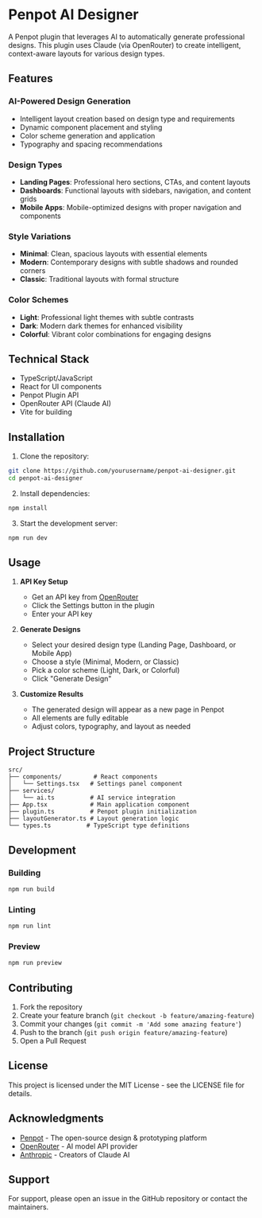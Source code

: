 # Penpot AI Designer

A Penpot plugin that leverages AI to automatically generate professional designs. This plugin uses Claude (via OpenRouter) to create intelligent, context-aware layouts for various design types.

## Features

### AI-Powered Design Generation
- Intelligent layout creation based on design type and requirements
- Dynamic component placement and styling
- Color scheme generation and application
- Typography and spacing recommendations

### Design Types
- **Landing Pages**: Professional hero sections, CTAs, and content layouts
- **Dashboards**: Functional layouts with sidebars, navigation, and content grids
- **Mobile Apps**: Mobile-optimized designs with proper navigation and components

### Style Variations
- **Minimal**: Clean, spacious layouts with essential elements
- **Modern**: Contemporary designs with subtle shadows and rounded corners
- **Classic**: Traditional layouts with formal structure

### Color Schemes
- **Light**: Professional light themes with subtle contrasts
- **Dark**: Modern dark themes for enhanced visibility
- **Colorful**: Vibrant color combinations for engaging designs

## Technical Stack

- TypeScript/JavaScript
- React for UI components
- Penpot Plugin API
- OpenRouter API (Claude AI)
- Vite for building

## Installation

1. Clone the repository:
```bash
git clone https://github.com/yourusername/penpot-ai-designer.git
cd penpot-ai-designer
```

2. Install dependencies:
```bash
npm install
```

3. Start the development server:
```bash
npm run dev
```

## Usage

1. **API Key Setup**
   - Get an API key from [OpenRouter](https://openrouter.ai/keys)
   - Click the Settings button in the plugin
   - Enter your API key

2. **Generate Designs**
   - Select your desired design type (Landing Page, Dashboard, or Mobile App)
   - Choose a style (Minimal, Modern, or Classic)
   - Pick a color scheme (Light, Dark, or Colorful)
   - Click "Generate Design"

3. **Customize Results**
   - The generated design will appear as a new page in Penpot
   - All elements are fully editable
   - Adjust colors, typography, and layout as needed

## Project Structure

```
src/
├── components/         # React components
│   └── Settings.tsx   # Settings panel component
├── services/
│   └── ai.ts          # AI service integration
├── App.tsx            # Main application component
├── plugin.ts          # Penpot plugin initialization
├── layoutGenerator.ts # Layout generation logic
└── types.ts          # TypeScript type definitions
```

## Development

### Building
```bash
npm run build
```

### Linting
```bash
npm run lint
```

### Preview
```bash
npm run preview
```

## Contributing

1. Fork the repository
2. Create your feature branch (`git checkout -b feature/amazing-feature`)
3. Commit your changes (`git commit -m 'Add some amazing feature'`)
4. Push to the branch (`git push origin feature/amazing-feature`)
5. Open a Pull Request

## License

This project is licensed under the MIT License - see the LICENSE file for details.

## Acknowledgments

- [Penpot](https://penpot.app) - The open-source design & prototyping platform
- [OpenRouter](https://openrouter.ai) - AI model API provider
- [Anthropic](https://anthropic.com) - Creators of Claude AI

## Support

For support, please open an issue in the GitHub repository or contact the maintainers.
